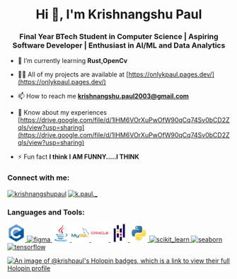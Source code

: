 <h1 align="center">Hi 👋, I'm Krishnangshu Paul</h1>
<h3 align="center">Final Year BTech Student in Computer Science | Aspiring Software Developer | Enthusiast in AI/ML and Data Analytics</h3>

- 🌱 I’m currently learning **Rust,OpenCv**

- 👨‍💻 All of my projects are available at [https://onlykpaul.pages.dev/](https://onlykpaul.pages.dev/)

- 📫 How to reach me **krishnangshu.paul2003@gmail.com**

- 📄 Know about my experiences [https://drive.google.com/file/d/1lHM6VOrXuPwOfW90qCq74Sv0bCD2Zqls/view?usp=sharing](https://drive.google.com/file/d/1lHM6VOrXuPwOfW90qCq74Sv0bCD2Zqls/view?usp=sharing)

- ⚡ Fun fact **I think I AM FUNNY.....I THINK**

<h3 align="left">Connect with me:</h3>
<p align="left">
<a href="https://linkedin.com/in/krishnangshupaul" target="blank"><img align="center" src="https://raw.githubusercontent.com/rahuldkjain/github-profile-readme-generator/master/src/images/icons/Social/linked-in-alt.svg" alt="krishnangshupaul" height="30" width="40" /></a>
<a href="https://instagram.com/k.paul._" target="blank"><img align="center" src="https://raw.githubusercontent.com/rahuldkjain/github-profile-readme-generator/master/src/images/icons/Social/instagram.svg" alt="k.paul._" height="30" width="40" /></a>
</p>

<h3 align="left">Languages and Tools:</h3>
<p align="left"> <a href="https://www.cprogramming.com/" target="_blank" rel="noreferrer"> <img src="https://raw.githubusercontent.com/devicons/devicon/master/icons/c/c-original.svg" alt="c" width="40" height="40"/> </a> <a href="https://www.figma.com/" target="_blank" rel="noreferrer"> <img src="https://www.vectorlogo.zone/logos/figma/figma-icon.svg" alt="figma" width="40" height="40"/> </a> <a href="https://www.java.com" target="_blank" rel="noreferrer"> <img src="https://raw.githubusercontent.com/devicons/devicon/master/icons/java/java-original.svg" alt="java" width="40" height="40"/> </a> <a href="https://www.mysql.com/" target="_blank" rel="noreferrer"> <img src="https://raw.githubusercontent.com/devicons/devicon/master/icons/mysql/mysql-original-wordmark.svg" alt="mysql" width="40" height="40"/> </a> <a href="https://www.oracle.com/" target="_blank" rel="noreferrer"> <img src="https://raw.githubusercontent.com/devicons/devicon/master/icons/oracle/oracle-original.svg" alt="oracle" width="40" height="40"/> </a> <a href="https://pandas.pydata.org/" target="_blank" rel="noreferrer"> <img src="https://raw.githubusercontent.com/devicons/devicon/2ae2a900d2f041da66e950e4d48052658d850630/icons/pandas/pandas-original.svg" alt="pandas" width="40" height="40"/> </a> <a href="https://www.python.org" target="_blank" rel="noreferrer"> <img src="https://raw.githubusercontent.com/devicons/devicon/master/icons/python/python-original.svg" alt="python" width="40" height="40"/> </a> <a href="https://scikit-learn.org/" target="_blank" rel="noreferrer"> <img src="https://upload.wikimedia.org/wikipedia/commons/0/05/Scikit_learn_logo_small.svg" alt="scikit_learn" width="40" height="40"/> </a> <a href="https://seaborn.pydata.org/" target="_blank" rel="noreferrer"> <img src="https://seaborn.pydata.org/_images/logo-mark-lightbg.svg" alt="seaborn" width="40" height="40"/> </a> <a href="https://www.tensorflow.org" target="_blank" rel="noreferrer"> <img src="https://www.vectorlogo.zone/logos/tensorflow/tensorflow-icon.svg" alt="tensorflow" width="40" height="40"/> </a> </p>
<a href="https://holopin.io/@krishpaul">
    <img src="https://holopin.me/krishpaul" alt="An image of @krishpaul's Holopin badges, which is a link to view their full Holopin profile">
</a>

